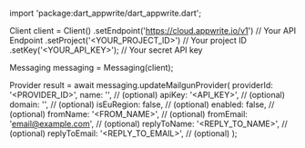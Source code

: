 import 'package:dart_appwrite/dart_appwrite.dart';

Client client = Client()
    .setEndpoint('https://cloud.appwrite.io/v1') // Your API Endpoint
    .setProject('<YOUR_PROJECT_ID>') // Your project ID
    .setKey('<YOUR_API_KEY>'); // Your secret API key

Messaging messaging = Messaging(client);

Provider result = await messaging.updateMailgunProvider(
    providerId: '<PROVIDER_ID>',
    name: '<NAME>', // (optional)
    apiKey: '<API_KEY>', // (optional)
    domain: '<DOMAIN>', // (optional)
    isEuRegion: false, // (optional)
    enabled: false, // (optional)
    fromName: '<FROM_NAME>', // (optional)
    fromEmail: 'email@example.com', // (optional)
    replyToName: '<REPLY_TO_NAME>', // (optional)
    replyToEmail: '<REPLY_TO_EMAIL>', // (optional)
);
